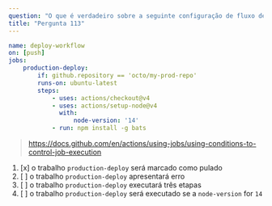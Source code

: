 ```yaml
---
question: "O que é verdadeiro sobre a seguinte configuração de fluxo de trabalho se acionada no repositório `octo/my-dev-repo`?"
title: "Pergunta 113"
---
```


```yaml
name: deploy-workflow
on: [push]
jobs:
    production-deploy:
        if: github.repository == 'octo/my-prod-repo'
        runs-on: ubuntu-latest
        steps:
            - uses: actions/checkout@v4
            - uses: actions/setup-node@v4
              with:
                  node-version: '14'
            - run: npm install -g bats
```
> https://docs.github.com/en/actions/using-jobs/using-conditions-to-control-job-execution
1. [x] o trabalho `production-deploy` será marcado como pulado
1. [ ] o trabalho `production-deploy` apresentará erro
1. [ ] o trabalho `production-deploy` executará três etapas
1. [ ] o trabalho `production-deploy` será executado se a `node-version` for `14`
